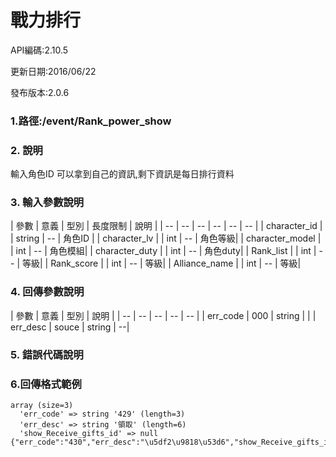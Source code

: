 # 戰力排行

API編碼:2.10.5

更新日期:2016/06/22

發布版本:2.0.6
### 1.路徑:/event/Rank_power_show 　

### 2. 說明

輸入角色ID 可以拿到自己的資訊,剩下資訊是每日排行資料
### 3. 輸入參數說明


| 參數 | 意義 | 型別 | 長度限制 | 說明 |
| -- | -- | -- | -- | -- | -- |
| character_id  |   | string | -- | 角色ID |
| character_lv   |  | int | -- | 角色等級|
| character_model   |  | int | -- | 角色模組|
| character_duty   |  | int | -- | 角色duty|
| Rank_list   |  | int | -- | 等級|
| Rank_score   |  | int | -- | 等級|
| Alliance_name   |  | int | -- | 等級|

### 4. 回傳參數說明
| 參數 | 意義 | 型別 | 說明 |
| -- | -- | -- | -- | -- |
| err_code | 000 | string |  |
| err_desc | souce | string |  --|


### 5. 錯誤代碼說明



### 6.回傳格式範例
```
array (size=3)
  'err_code' => string '429' (length=3)
  'err_desc' => string '領取' (length=6)
  'show_Receive_gifts_id' => null
{"err_code":"430","err_desc":"\u5df2\u9818\u53d6","show_Receive_gifts_id":null}
```

